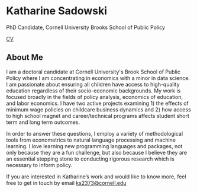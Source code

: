 # Katharine Sadowski

PhD Candidate, Cornell University Brooks School of Public Policy 

[CV](https://github.com/kcsadow/website/blob/ed094632bbaecc13f085eafc84f9775e0d8c8818/public/CV_Sadowski.pdf) 

## About Me

I am a doctoral candidate at Cornell University's Brook School of Public Policy where I am concentrating in economics with a minor in data science. I am passionate about ensuring all children have access to high-quality education regardless of their socio-economic backgrounds. My work is focused broadly in the fields of policy analysis, economics of education, and labor economics. I have two active projects examining 1) the effects of minimum wage policies on childcare business dynamics and 2) how access to high school magnet and career/technical programs affects student short term and long term outcomes. 

In order to answer these questions, I employ a variety of methodological tools from econometrics to natural language processing and machine learning. I love learning new programming languages and packages, not only because they are a fun challenge, but also because I believe they are an essential stepping stone to conducting rigorous research which is necessary to inform policy. 

If you are interested in Katharine’s work and would like to know more, feel free to get in touch by email ks2373@cornell.edu

<!-- display the social media buttons in your README (credit: carlsednaoui/gitsocial) -->

<!-- or through the links below. [![alt text][1.1]][1] [![alt text][2.1]][2] -->


<!-- links to social media icons -->
<!-- no need to change these -->

<!-- icons with padding -->

[1.1]: http://i.imgur.com/tXSoThF.png (twitter icon with padding)
[2.1]: http://i.imgur.com/0o48UoR.png (github icon with padding)

<!-- icons without padding -->

[1.2]: http://i.imgur.com/wWzX9uB.png (twitter icon without padding)
[2.2]: http://i.imgur.com/9I6NRUm.png (github icon without padding)


<!-- links to your social media accounts -->
<!-- update these accordingly -->

[1]: http://www.twitter.com/kcsadow
[2]: http://www.github.com/kcsadow
